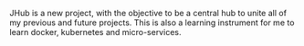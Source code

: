 JHub is a new project, with the objective to be a central hub to unite all of my previous and future projects. This is also a learning instrument for me to learn docker, kubernetes and micro-services. 
